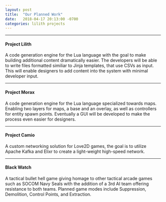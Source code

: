 ```yaml
---
layout: post
title:  "Our Planned Work"
date:   2018-04-17 20:13:00 -0700
categories: lilith projects
---
```

---
#### Project Lilith
A code generation engine for the Lua language with the goal to
make building additional content dramatically easier. The developers
will be able to write files formatted similiar to Jinja templates,
that use CSVs as input. This will enable designers to add content
into the system with minimal developer input.

---
#### Project Morax
A code generation engine for the Lua language specialized towards
maps. Enabling two layers for maps, a base and an overlay, as well
as controllers for entity spawn points. Eventually a GUI will be 
developed to make the process even easier for designers.

---
#### Project Camio
A custom networking solution for Love2D games, the goal is to 
utilize Apache Kafka and Elixr to create a light-weight high-speed 
network.

---
#### Black Watch
A tactical bullet hell game giving homage to other tactical arcade
games such as SOCOM Navy Seals with the addition of a 3rd AI team
offering resistance to both teams. Planned game modes include 
Suppression, Demolition, Control Points, and Extraction. 
